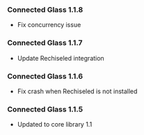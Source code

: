 ### Connected Glass 1.1.8
- Fix concurrency issue

### Connected Glass 1.1.7
- Update Rechiseled integration

### Connected Glass 1.1.6
- Fix crash when Rechiseled is not installed

### Connected Glass 1.1.5
- Updated to core library 1.1
